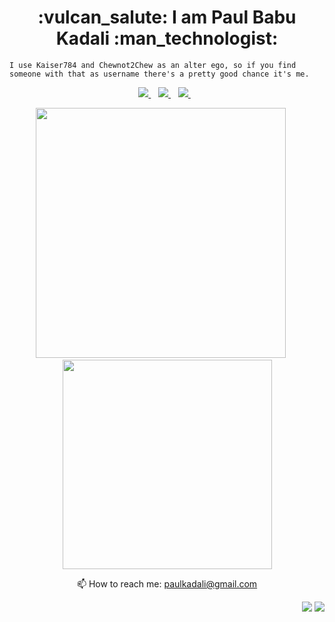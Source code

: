 <h1 align='center'>
  :vulcan_salute: I am Paul Babu Kadali :man_technologist: 
</h1>
<p>
  
    I use Kaiser784 and Chewnot2Chew as an alter ego, so if you find someone with that as username there's a pretty good chance it's me.
</p>

<p align='center'>
  <a href="https://www.linkedin.com/in/paul-kadali/">
    <img src="https://img.shields.io/badge/linkedin-%230077B5.svg?&style=for-the-badge&logo=linkedin&logoColor=white" />
  </a>&nbsp;&nbsp;
  <a href="https://www.instagram.com/chewnot2chew/">
    <img src="https://img.shields.io/badge/instagram-%23E4405F.svg?&style=for-the-badge&logo=instagram&logoColor=white" />        
  </a>&nbsp;&nbsp;
  <a href="https://twitter.com/intent/follow?screen_name=chewnot2chew">
    <img src="https://img.shields.io/twitter/follow/chewnot2chew?style=social" />        
  </a>&nbsp;&nbsp;
</p>


<p align='center'>
  <a href="#"><img src="https://github-readme-stats.vercel.app/api?username=kaiser784&count_private=true&show_icons=true&theme=chartreuse-dark" width="400"></a>
  &nbsp;&nbsp;&nbsp;&nbsp;
  <a href="#"><img src="https://github-readme-stats.vercel.app/api/top-langs/?username=kaiser784&count_private=true&layout=compact&theme=highcontrast" width="335"></a>
</p>
<p align='center'>
  📫 How to reach me: <a href='mailto:paulkadali@gmail.com'>paulkadali@gmail.com</a>
</p>

<p align='right'>
  <a href="#"><img src="https://badges.pufler.dev/repos/kaiser784"></a>
  <a href="#"><img src="https://badges.pufler.dev/years/kaiser784"></a>
</p>
